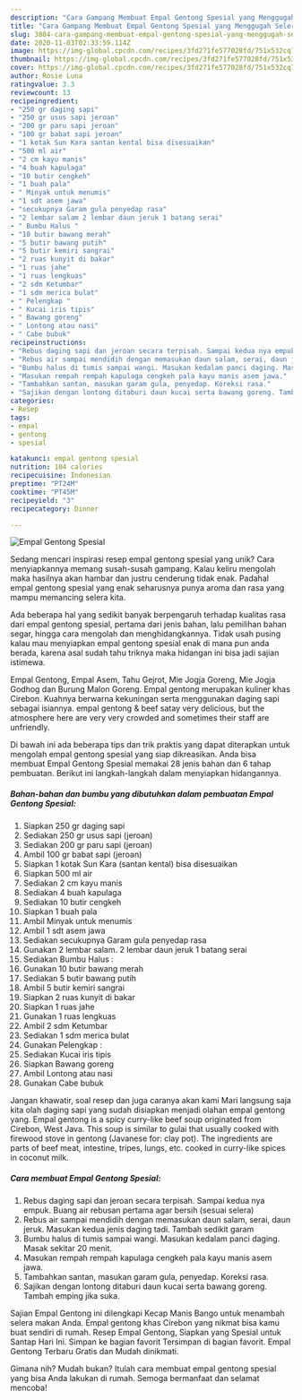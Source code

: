 ```yaml
---
description: "Cara Gampang Membuat Empal Gentong Spesial yang Menggugah Selera"
title: "Cara Gampang Membuat Empal Gentong Spesial yang Menggugah Selera"
slug: 3804-cara-gampang-membuat-empal-gentong-spesial-yang-menggugah-selera
date: 2020-11-03T02:33:59.114Z
image: https://img-global.cpcdn.com/recipes/3fd271fe577028fd/751x532cq70/empal-gentong-spesial-foto-resep-utama.jpg
thumbnail: https://img-global.cpcdn.com/recipes/3fd271fe577028fd/751x532cq70/empal-gentong-spesial-foto-resep-utama.jpg
cover: https://img-global.cpcdn.com/recipes/3fd271fe577028fd/751x532cq70/empal-gentong-spesial-foto-resep-utama.jpg
author: Rosie Luna
ratingvalue: 3.3
reviewcount: 13
recipeingredient:
- "250 gr daging sapi"
- "250 gr usus sapi jeroan"
- "200 gr paru sapi jeroan"
- "100 gr babat sapi jeroan"
- "1 kotak Sun Kara santan kental bisa disesuaikan"
- "500 ml air"
- "2 cm kayu manis"
- "4 buah kapulaga"
- "10 butir cengkeh"
- "1 buah pala"
- " Minyak untuk menumis"
- "1 sdt asem jawa"
- "secukupnya Garam gula penyedap rasa"
- "2 lembar salam 2 lembar daun jeruk 1 batang serai"
- " Bumbu Halus "
- "10 butir bawang merah"
- "5 butir bawang putih"
- "5 butir kemiri sangrai"
- "2 ruas kunyit di bakar"
- "1 ruas jahe"
- "1 ruas lengkuas"
- "2 sdm Ketumbar"
- "1 sdm merica bulat"
- " Pelengkap "
- " Kucai iris tipis"
- " Bawang goreng"
- " Lontong atau nasi"
- " Cabe bubuk"
recipeinstructions:
- "Rebus daging sapi dan jeroan secara terpisah. Sampai kedua nya empuk. Buang air rebusan pertama agar bersih (sesuai selera)"
- "Rebus air sampai mendidih dengan memasukan daun salam, serai, daun jeruk. Masukan kedua jenis daging tadi. Tambah sedikit garam"
- "Bumbu halus di tumis sampai wangi. Masukan kedalam panci daging. Masak sekitar 20 menit."
- "Masukan rempah rempah kapulaga cengkeh pala kayu manis asem jawa."
- "Tambahkan santan, masukan garam gula, penyedap. Koreksi rasa."
- "Sajikan dengan lontong ditaburi daun kucai serta bawang goreng. Tambah emping jika suka."
categories:
- Resep
tags:
- empal
- gentong
- spesial

katakunci: empal gentong spesial 
nutrition: 104 calories
recipecuisine: Indonesian
preptime: "PT24M"
cooktime: "PT45M"
recipeyield: "3"
recipecategory: Dinner

---
```



![Empal Gentong Spesial](https://img-global.cpcdn.com/recipes/3fd271fe577028fd/751x532cq70/empal-gentong-spesial-foto-resep-utama.jpg)

Sedang mencari inspirasi resep empal gentong spesial yang unik? Cara menyiapkannya memang susah-susah gampang. Kalau keliru mengolah maka hasilnya akan hambar dan justru cenderung tidak enak. Padahal empal gentong spesial yang enak seharusnya punya aroma dan rasa yang mampu memancing selera kita.

Ada beberapa hal yang sedikit banyak berpengaruh terhadap kualitas rasa dari empal gentong spesial, pertama dari jenis bahan, lalu pemilihan bahan segar, hingga cara mengolah dan menghidangkannya. Tidak usah pusing kalau mau menyiapkan empal gentong spesial enak di mana pun anda berada, karena asal sudah tahu triknya maka hidangan ini bisa jadi sajian istimewa.

Empal Gentong, Empal Asem, Tahu Gejrot, Mie Jogja Goreng, Mie Jogja Godhog dan Burung Malon Goreng. Empal gentong merupakan kuliner khas Cirebon. Kuahnya berwarna kekuningan serta menggunakan daging sapi sebagai isiannya. empal gentong &amp; beef satay very delicious, but the atmosphere here are very very crowded and sometimes their staff are unfriendly.


Di bawah ini ada beberapa tips dan trik praktis yang dapat diterapkan untuk mengolah empal gentong spesial yang siap dikreasikan. Anda bisa membuat Empal Gentong Spesial memakai 28 jenis bahan dan 6 tahap pembuatan. Berikut ini langkah-langkah dalam menyiapkan hidangannya.

<!--inarticleads1-->

##### Bahan-bahan dan bumbu yang dibutuhkan dalam pembuatan Empal Gentong Spesial:

1. Siapkan 250 gr daging sapi
1. Sediakan 250 gr usus sapi (jeroan)
1. Sediakan 200 gr paru sapi (jeroan)
1. Ambil 100 gr babat sapi (jeroan)
1. Siapkan 1 kotak Sun Kara (santan kental) bisa disesuaikan
1. Siapkan 500 ml air
1. Sediakan 2 cm kayu manis
1. Sediakan 4 buah kapulaga
1. Sediakan 10 butir cengkeh
1. Siapkan 1 buah pala
1. Ambil  Minyak untuk menumis
1. Ambil 1 sdt asem jawa
1. Sediakan secukupnya Garam gula penyedap rasa
1. Gunakan 2 lembar salam. 2 lembar daun jeruk 1 batang serai
1. Sediakan  Bumbu Halus :
1. Gunakan 10 butir bawang merah
1. Sediakan 5 butir bawang putih
1. Ambil 5 butir kemiri sangrai
1. Siapkan 2 ruas kunyit di bakar
1. Siapkan 1 ruas jahe
1. Gunakan 1 ruas lengkuas
1. Ambil 2 sdm Ketumbar
1. Sediakan 1 sdm merica bulat
1. Gunakan  Pelengkap :
1. Sediakan  Kucai iris tipis
1. Siapkan  Bawang goreng
1. Ambil  Lontong atau nasi
1. Gunakan  Cabe bubuk


Jangan khawatir, soal resep dan juga caranya akan kami Mari langsung saja kita olah daging sapi yang sudah disiapkan menjadi olahan empal gentong yang. Empal gentong is a spicy curry-like beef soup originated from Cirebon, West Java. This soup is similar to gulai that usually cooked with firewood stove in gentong (Javanese for: clay pot). The ingredients are parts of beef meat, intestine, tripes, lungs, etc. cooked in curry-like spices in coconut milk. 

<!--inarticleads2-->

##### Cara membuat Empal Gentong Spesial:

1. Rebus daging sapi dan jeroan secara terpisah. Sampai kedua nya empuk. Buang air rebusan pertama agar bersih (sesuai selera)
1. Rebus air sampai mendidih dengan memasukan daun salam, serai, daun jeruk. Masukan kedua jenis daging tadi. Tambah sedikit garam
1. Bumbu halus di tumis sampai wangi. Masukan kedalam panci daging. Masak sekitar 20 menit.
1. Masukan rempah rempah kapulaga cengkeh pala kayu manis asem jawa.
1. Tambahkan santan, masukan garam gula, penyedap. Koreksi rasa.
1. Sajikan dengan lontong ditaburi daun kucai serta bawang goreng. Tambah emping jika suka.


Sajian Empal Gentong ini dilengkapi Kecap Manis Bango untuk menambah selera makan Anda. Empal gentong khas Cirebon yang nikmat bisa kamu buat sendiri di rumah. Resep Empal Gentong, Siapkan yang Spesial untuk Santap Hari Ini. Simpan ke bagian favorit Tersimpan di bagian favorit. Empal Gentong Terbaru Gratis dan Mudah dinikmati. 

Gimana nih? Mudah bukan? Itulah cara membuat empal gentong spesial yang bisa Anda lakukan di rumah. Semoga bermanfaat dan selamat mencoba!
